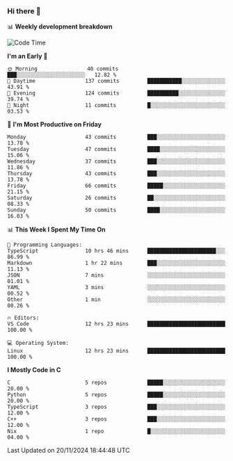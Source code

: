 ### Hi there 👋

📊 **Weekly development breakdown**
<!--START_SECTION:waka-->
![Code Time](http://img.shields.io/badge/Code%20Time-272%20hrs%2019%20mins-blue)

**I'm an Early 🐤** 

```text
🌞 Morning                40 commits          ███░░░░░░░░░░░░░░░░░░░░░░   12.82 % 
🌆 Daytime                137 commits         ███████████░░░░░░░░░░░░░░   43.91 % 
🌃 Evening                124 commits         ██████████░░░░░░░░░░░░░░░   39.74 % 
🌙 Night                  11 commits          █░░░░░░░░░░░░░░░░░░░░░░░░   03.53 % 
```
📅 **I'm Most Productive on Friday** 

```text
Monday                   43 commits          ███░░░░░░░░░░░░░░░░░░░░░░   13.78 % 
Tuesday                  47 commits          ████░░░░░░░░░░░░░░░░░░░░░   15.06 % 
Wednesday                37 commits          ███░░░░░░░░░░░░░░░░░░░░░░   11.86 % 
Thursday                 43 commits          ███░░░░░░░░░░░░░░░░░░░░░░   13.78 % 
Friday                   66 commits          █████░░░░░░░░░░░░░░░░░░░░   21.15 % 
Saturday                 26 commits          ██░░░░░░░░░░░░░░░░░░░░░░░   08.33 % 
Sunday                   50 commits          ████░░░░░░░░░░░░░░░░░░░░░   16.03 % 
```


📊 **This Week I Spent My Time On** 

```text
💬 Programming Languages: 
TypeScript               10 hrs 46 mins      ██████████████████████░░░   86.99 % 
Markdown                 1 hr 22 mins        ███░░░░░░░░░░░░░░░░░░░░░░   11.13 % 
JSON                     7 mins              ░░░░░░░░░░░░░░░░░░░░░░░░░   01.01 % 
YAML                     3 mins              ░░░░░░░░░░░░░░░░░░░░░░░░░   00.52 % 
Other                    1 min               ░░░░░░░░░░░░░░░░░░░░░░░░░   00.26 % 

🔥 Editors: 
VS Code                  12 hrs 23 mins      █████████████████████████   100.00 % 

💻 Operating System: 
Linux                    12 hrs 23 mins      █████████████████████████   100.00 % 
```

**I Mostly Code in C** 

```text
C                        5 repos             █████░░░░░░░░░░░░░░░░░░░░   20.00 % 
Python                   5 repos             █████░░░░░░░░░░░░░░░░░░░░   20.00 % 
TypeScript               3 repos             ███░░░░░░░░░░░░░░░░░░░░░░   12.00 % 
C++                      3 repos             ███░░░░░░░░░░░░░░░░░░░░░░   12.00 % 
Nix                      1 repo              █░░░░░░░░░░░░░░░░░░░░░░░░   04.00 % 
```




 Last Updated on 20/11/2024 18:44:48 UTC
<!--END_SECTION:waka-->
<!--
**R-enanVieira/R-enanVieira** is a ✨ _special_ ✨ repository because its `README.md` (this file) appears on your GitHub profile.

Here are some ideas to get you started:

- 🔭 I’m currently working on ...
- 🌱 I’m currently learning ...
- 👯 I’m looking to collaborate on ...
- 🤔 I’m looking for help with ...
- 💬 Ask me about ...
- 📫 How to reach me: ...
- 😄 Pronouns: ...
- ⚡ Fun fact: ...
-->
